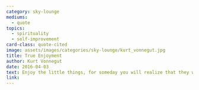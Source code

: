 ```yaml
---
category: sky-lounge
mediums:
  - quote
topics:
  - spirituality
  - self-improvement
card-class: quote-cited
image: assets/images/categories/sky-lounge/kurt_vonnegut.jpg
title: True Enjoyment
author: Kurt Vonnegut
date: 2016-04-03
text: Enjoy the little things, for someday you will realize that they were the big things.
link:
---
```

